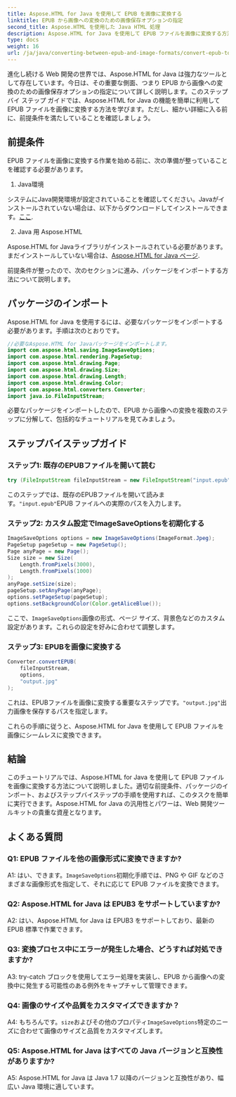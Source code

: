 ```yaml
---
title: Aspose.HTML for Java を使用して EPUB を画像に変換する
linktitle: EPUB から画像への変換のための画像保存オプションの指定
second_title: Aspose.HTML を使用した Java HTML 処理
description: Aspose.HTML for Java を使用して EPUB ファイルを画像に変換する方法を学びます。このステップ バイ ステップ ガイドでは、前提条件、パッケージのインポート、および変換プロセスについて説明します。
type: docs
weight: 16
url: /ja/java/converting-between-epub-and-image-formats/convert-epub-to-image-specify-image-save-options/
---
```

進化し続ける Web 開発の世界では、Aspose.HTML for Java は強力なツールとして存在しています。今日は、その重要な側面、つまり EPUB から画像への変換のための画像保存オプションの指定について詳しく説明します。このステップ バイ ステップ ガイドでは、Aspose.HTML for Java の機能を簡単に利用して EPUB ファイルを画像に変換する方法を学びます。ただし、細かい詳細に入る前に、前提条件を満たしていることを確認しましょう。

## 前提条件

EPUB ファイルを画像に変換する作業を始める前に、次の準備が整っていることを確認する必要があります。

1. Java環境

システムにJava開発環境が設定されていることを確認してください。Javaがインストールされていない場合は、以下からダウンロードしてインストールできます。[ここ](https://www.java.com).

2. Java 用 Aspose.HTML

 Aspose.HTML for Javaライブラリがインストールされている必要があります。まだインストールしていない場合は、[Aspose.HTML for Java ページ](https://releases.aspose.com/html/java/).

前提条件が整ったので、次のセクションに進み、パッケージをインポートする方法について説明します。

## パッケージのインポート

Aspose.HTML for Java を使用するには、必要なパッケージをインポートする必要があります。手順は次のとおりです。

```java
//必要なAspose.HTML for Javaパッケージをインポートします。
import com.aspose.html.saving.ImageSaveOptions;
import com.aspose.html.rendering.PageSetup;
import com.aspose.html.drawing.Page;
import com.aspose.html.drawing.Size;
import com.aspose.html.drawing.Length;
import com.aspose.html.drawing.Color;
import com.aspose.html.converters.Converter;
import java.io.FileInputStream;
```

必要なパッケージをインポートしたので、EPUB から画像への変換を複数のステップに分解して、包括的なチュートリアルを見てみましょう。

## ステップバイステップガイド

### ステップ1: 既存のEPUBファイルを開いて読む

```java
try (FileInputStream fileInputStream = new FileInputStream("input.epub")) {
```

このステップでは、既存のEPUBファイルを開いて読みます。`"input.epub"`EPUB ファイルへの実際のパスを入力します。

### ステップ2: カスタム設定でImageSaveOptionsを初期化する

```java
ImageSaveOptions options = new ImageSaveOptions(ImageFormat.Jpeg);
PageSetup pageSetup = new PageSetup();
Page anyPage = new Page();
Size size = new Size(
    Length.fromPixels(3000),
    Length.fromPixels(1000)
);
anyPage.setSize(size);
pageSetup.setAnyPage(anyPage);
options.setPageSetup(pageSetup);
options.setBackgroundColor(Color.getAliceBlue());
```

ここで、`ImageSaveOptions`画像の形式、ページ サイズ、背景色などのカスタム設定があります。これらの設定を好みに合わせて調整します。

### ステップ3: EPUBを画像に変換する

```java
Converter.convertEPUB(
    fileInputStream,
    options,
    "output.jpg"
);
```

これは、EPUBファイルを画像に変換する重要なステップです。`"output.jpg"`出力画像を保存するパスを指定します。

これらの手順に従うと、Aspose.HTML for Java を使用して EPUB ファイルを画像にシームレスに変換できます。

## 結論

このチュートリアルでは、Aspose.HTML for Java を使用して EPUB ファイルを画像に変換する方法について説明しました。適切な前提条件、パッケージのインポート、およびステップバイステップの手順を使用すれば、このタスクを簡単に実行できます。Aspose.HTML for Java の汎用性とパワーは、Web 開発ツールキットの貴重な資産となります。

## よくある質問

### Q1: EPUB ファイルを他の画像形式に変換できますか?

 A1: はい、できます。`ImageSaveOptions`初期化手順では、PNG や GIF などのさまざまな画像形式を指定して、それに応じて EPUB ファイルを変換できます。

### Q2: Aspose.HTML for Java は EPUB3 をサポートしていますか?

A2: はい、Aspose.HTML for Java は EPUB3 をサポートしており、最新の EPUB 標準で作業できます。

### Q3: 変換プロセス中にエラーが発生した場合、どうすれば対処できますか?

A3: try-catch ブロックを使用してエラー処理を実装し、EPUB から画像への変換中に発生する可能性のある例外をキャプチャして管理できます。

### Q4: 画像のサイズや品質をカスタマイズできますか？

 A4: もちろんです。`size`およびその他のプロパティ`ImageSaveOptions`特定のニーズに合わせて画像のサイズと品質をカスタマイズします。

### Q5: Aspose.HTML for Java はすべての Java バージョンと互換性がありますか?

A5: Aspose.HTML for Java は Java 1.7 以降のバージョンと互換性があり、幅広い Java 環境に適しています。